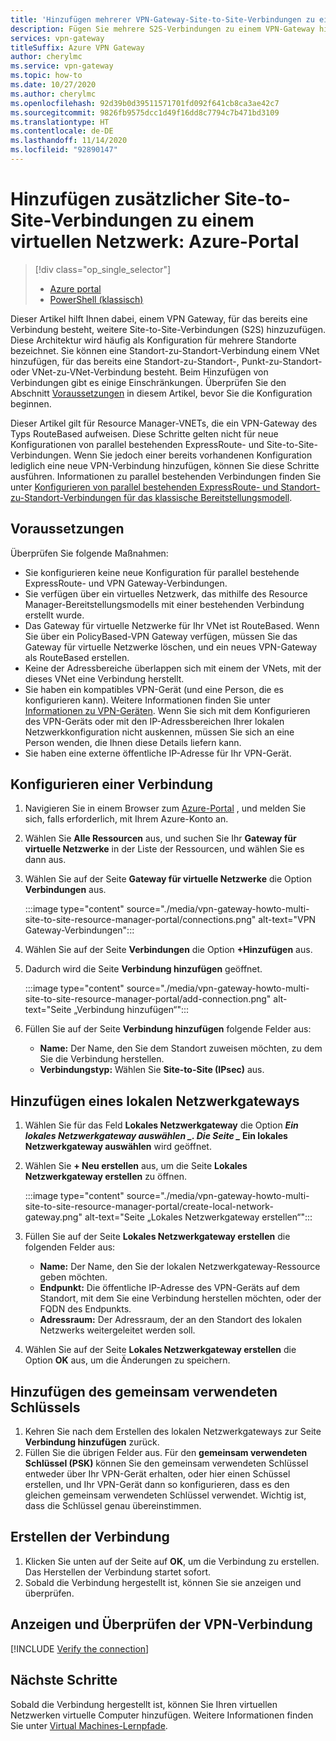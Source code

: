 ```yaml
---
title: 'Hinzufügen mehrerer VPN-Gateway-Site-to-Site-Verbindungen zu einem VNET: Azure-Portal'
description: Fügen Sie mehrere S2S-Verbindungen zu einem VPN-Gateway hinzu, für das bereits eine Verbindung besteht
services: vpn-gateway
titleSuffix: Azure VPN Gateway
author: cherylmc
ms.service: vpn-gateway
ms.topic: how-to
ms.date: 10/27/2020
ms.author: cherylmc
ms.openlocfilehash: 92d39b0d39511571701fd092f641cb8ca3ae42c7
ms.sourcegitcommit: 9826fb9575dcc1d49f16dd8c7794c7b471bd3109
ms.translationtype: HT
ms.contentlocale: de-DE
ms.lasthandoff: 11/14/2020
ms.locfileid: "92890147"
---
```

# <a name="add-additional-s2s-connections-to-a-vnet-azure-portal"></a>Hinzufügen zusätzlicher Site-to-Site-Verbindungen zu einem virtuellen Netzwerk: Azure-Portal

> [!div class="op_single_selector"]
> * [Azure portal](vpn-gateway-howto-multi-site-to-site-resource-manager-portal.md)
> * [PowerShell (klassisch)](vpn-gateway-multi-site.md)
>

Dieser Artikel hilft Ihnen dabei, einem VPN Gateway, für das bereits eine Verbindung besteht, weitere Site-to-Site-Verbindungen (S2S) hinzuzufügen. Diese Architektur wird häufig als Konfiguration für mehrere Standorte bezeichnet. Sie können eine Standort-zu-Standort-Verbindung einem VNet hinzufügen, für das bereits eine Standort-zu-Standort-, Punkt-zu-Standort-oder VNet-zu-VNet-Verbindung besteht. Beim Hinzufügen von Verbindungen gibt es einige Einschränkungen. Überprüfen Sie den Abschnitt [Voraussetzungen](#before) in diesem Artikel, bevor Sie die Konfiguration beginnen.

Dieser Artikel gilt für Resource Manager-VNETs, die ein VPN-Gateway des Typs RouteBased aufweisen. Diese Schritte gelten nicht für neue Konfigurationen von parallel bestehenden ExpressRoute- und Site-to-Site-Verbindungen. Wenn Sie jedoch einer bereits vorhandenen Konfiguration lediglich eine neue VPN-Verbindung hinzufügen, können Sie diese Schritte ausführen. Informationen zu parallel bestehenden Verbindungen finden Sie unter [Konfigurieren von parallel bestehenden ExpressRoute- und Standort-zu-Standort-Verbindungen für das klassische Bereitstellungsmodell](../expressroute/expressroute-howto-coexist-resource-manager.md).

## <a name="prerequisites"></a><a name="before"></a>Voraussetzungen

Überprüfen Sie folgende Maßnahmen:

* Sie konfigurieren keine neue Konfiguration für parallel bestehende ExpressRoute- und VPN Gateway-Verbindungen.
* Sie verfügen über ein virtuelles Netzwerk, das mithilfe des Resource Manager-Bereitstellungsmodells mit einer bestehenden Verbindung erstellt wurde.
* Das Gateway für virtuelle Netzwerke für Ihr VNet ist RouteBased. Wenn Sie über ein PolicyBased-VPN Gateway verfügen, müssen Sie das Gateway für virtuelle Netzwerke löschen, und ein neues VPN-Gateway als RouteBased erstellen.
* Keine der Adressbereiche überlappen sich mit einem der VNets, mit der dieses VNet eine Verbindung herstellt.
* Sie haben ein kompatibles VPN-Gerät (und eine Person, die es konfigurieren kann). Weitere Informationen finden Sie unter [Informationen zu VPN-Geräten](vpn-gateway-about-vpn-devices.md). Wenn Sie sich mit dem Konfigurieren des VPN-Geräts oder mit den IP-Adressbereichen Ihrer lokalen Netzwerkkonfiguration nicht auskennen, müssen Sie sich an eine Person wenden, die Ihnen diese Details liefern kann.
* Sie haben eine externe öffentliche IP-Adresse für Ihr VPN-Gerät.

## <a name="configure-a-connection"></a><a name="configure"></a>Konfigurieren einer Verbindung

1. Navigieren Sie in einem Browser zum [Azure-Portal](https://portal.azure.com) , und melden Sie sich, falls erforderlich, mit Ihrem Azure-Konto an.
1. Wählen Sie **Alle Ressourcen** aus, und suchen Sie Ihr **Gateway für virtuelle Netzwerke** in der Liste der Ressourcen, und wählen Sie es dann aus.
1. Wählen Sie auf der Seite **Gateway für virtuelle Netzwerke** die Option **Verbindungen** aus.

   :::image type="content" source="./media/vpn-gateway-howto-multi-site-to-site-resource-manager-portal/connections.png" alt-text="VPN Gateway-Verbindungen":::
1. Wählen Sie auf der Seite **Verbindungen** die Option **+Hinzufügen** aus.
1. Dadurch wird die Seite **Verbindung hinzufügen** geöffnet.

   :::image type="content" source="./media/vpn-gateway-howto-multi-site-to-site-resource-manager-portal/add-connection.png" alt-text="Seite „Verbindung hinzufügen“":::
1. Füllen Sie auf der Seite **Verbindung hinzufügen** folgende Felder aus:

   * **Name:** Der Name, den Sie dem Standort zuweisen möchten, zu dem Sie die Verbindung herstellen.
   * **Verbindungstyp:** Wählen Sie **Site-to-Site (IPsec)** aus.

## <a name="add-a-local-network-gateway"></a><a name="local"></a>Hinzufügen eines lokalen Netzwerkgateways

1. Wählen Sie für das Feld **Lokales Netzwerkgateway** die Option **_Ein lokales Netzwerkgateway auswählen_ *_. Die Seite _* Ein lokales Netzwerkgateway auswählen** wird geöffnet.
1. Wählen Sie **+ Neu erstellen** aus, um die Seite **Lokales Netzwerkgateway erstellen** zu öffnen.

   :::image type="content" source="./media/vpn-gateway-howto-multi-site-to-site-resource-manager-portal/create-local-network-gateway.png" alt-text="Seite „Lokales Netzwerkgateway erstellen“":::
1. Füllen Sie auf der Seite **Lokales Netzwerkgateway erstellen** die folgenden Felder aus:

   * **Name:** Der Name, den Sie der lokalen Netzwerkgateway-Ressource geben möchten.
   * **Endpunkt:** Die öffentliche IP-Adresse des VPN-Geräts auf dem Standort, mit dem Sie eine Verbindung herstellen möchten, oder der FQDN des Endpunkts.
   * **Adressraum:** Der Adressraum, der an den Standort des lokalen Netzwerks weitergeleitet werden soll.
1. Wählen Sie auf der Seite **Lokales Netzwerkgateway erstellen** die Option **OK** aus, um die Änderungen zu speichern.

## <a name="add-the-shared-key"></a><a name="part3"></a>Hinzufügen des gemeinsam verwendeten Schlüssels

1. Kehren Sie nach dem Erstellen des lokalen Netzwerkgateways zur Seite **Verbindung hinzufügen** zurück.
1. Füllen Sie die übrigen Felder aus. Für den **gemeinsam verwendeten Schlüssel (PSK)** können Sie den gemeinsam verwendeten Schlüssel entweder über Ihr VPN-Gerät erhalten, oder hier einen Schüssel erstellen, und Ihr VPN-Gerät dann so konfigurieren, dass es den gleichen gemeinsam verwendeten Schlüssel verwendet. Wichtig ist, dass die Schlüssel genau übereinstimmen.

## <a name="create-the-connection"></a><a name="create"></a>Erstellen der Verbindung

1. Klicken Sie unten auf der Seite auf **OK**, um die Verbindung zu erstellen. Das Herstellen der Verbindung startet sofort.
1. Sobald die Verbindung hergestellt ist, können Sie sie anzeigen und überprüfen.

## <a name="view-and-verify-the-vpn-connection"></a><a name="verify"></a>Anzeigen und Überprüfen der VPN-Verbindung

[!INCLUDE [Verify the connection](../../includes/vpn-gateway-verify-connection-portal-include.md)]

## <a name="next-steps"></a>Nächste Schritte

Sobald die Verbindung hergestellt ist, können Sie Ihren virtuellen Netzwerken virtuelle Computer hinzufügen. Weitere Informationen finden Sie unter [Virtual Machines-Lernpfade](/learn/paths/deploy-a-website-with-azure-virtual-machines/).
